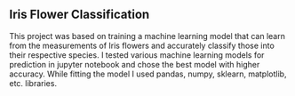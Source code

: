 ## Iris Flower Classification

This project was based on training a machine learning model that can learn from the measurements of Iris flowers and accurately classify those into their respective species.
I tested various machine learning models for prediction in jupyter notebook and chose the best model with higher accuracy.
While fitting the model I used pandas, numpy, sklearn, matplotlib, etc. libraries.
